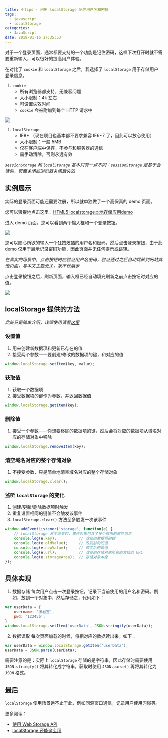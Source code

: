 ```yaml
---
title: 小tips - 利用 localStorage 记住用户名和密码
tags:
  - javascript
  - localStorage
categories:
  - JavaScript
date: 2018-01-16 17:35:53
---
```


对于一个登录页面，通常都要支持的一个功能是记住密码，这样下次打开时就不需要重新输入，可以很好的提高用户体验。

在对比了 `cookie` 和 `localStorage` 之后，我选择了 `localStorage` 用于存储用户登录信息。

1. `cookie`
    + 所有浏览器都支持，无兼容问题
    + 大小限制：4k 左右
    + 可设置失效时间
    + `cookie` 会被附加到每个 HTTP 请求中

![](http://p2btijoky.bkt.clouddn.com/18-1-16/99013211.jpg)

1. `localStorage`:
    + IE8+ （现在项目也基本都不要求兼容 IE6~7 了，因此可以放心使用）
    + 大小限制：一般 5MB
    + 仅在客户端中保存，不参与和服务器的通信
    + 需手动清除，否则永远有效

*`sessionStorage` 和 `localStorage` 基本只有一点不同：`sessionStorage` 是基于会话的，页面关闭或浏览器关闭后失效*

## 实例展示
实际的登录页面可能还需要注册，所以就单独做了一个高保真的 demo 页面。

您可以狠狠地点击这里：[HTML5 localstorage本地存储应用demo](http://demo.wencaizhang.com/pages/remember-pwd-by-localStorage.html)

进入 demo 页面，您可以看到两个输入框和一个登录按钮。

![](http://p2btijoky.bkt.clouddn.com/18-1-16/94959878.jpg)

您可以随心所欲的输入一个狂拽炫酷的用户名和密码，然后点击登录按钮，由于此 demo 仅用于展示记录密码功能，因此页面并无任何提示或跳转。

*在真实的场景中，点击按钮时应验证用户名密码，验证通过之后自动跳转到网站其他页面，与本文主题无关，故不做展示*

点击登录按钮之后，刷新页面，输入框已经自动填充刷新之前点击按钮时对应的值。

![](http://p2btijoky.bkt.clouddn.com/18-1-16/11381239.jpg)

## localStorage 提供的方法
*此处只是简单介绍，详细使用请看[这里](https://developer.mozilla.org/zh-CN/docs/Web/API/Web_Storage_API/Using_the_Web_Storage_API)*
### 设置值
1. 用来创建新数据项和更新已存在的值
1. 接受两个参数——要创建/修改的数据项的键，和对应的值
```js
window.localStorage.setItem(key, value);
```
### 获取值
1. 获取一个数据项
1. 接受数据项的键作为参数，并返回数据值
```js
window.localStorage.getItem(key);
```
### 删除值
1. 接受一个参数——你想要移除的数据项的键，然后会将对应的数据项从域名对应的存储对象中移除
```js
window.localStorage.removeItem(key);
```
### 清空域名对应的整个存储对象
1. 不接受参数，只是简单地清空域名对应的整个存储对象
```js
window.localStorage.clear();
```
### 监听 `localStorage` 的变化
1. 创建/更新/删除数据项时触发
1. 重复设置相同的键值不会触发该事件
1. `localStorage.clear()` 方法至多触发一次该事件
```js
window.addEventListener('storage', function(e) {
    // localStorage 发生改变时，事件对象包含了多个有用的属性信息
    console.log(e.key);          // 改变的数据项的键
    console.log(e.oldValue);     // 改变前的旧值
    console.log(e.newValue);     // 改变后的新值
    console.log(e.url);          // 改变的存储对象所在的文档的 URL
    console.log(e.storageArea);  // 存储对象本身
});
```

## 具体实现
1. 数据存储
每次用户点击一次登录按钮，记录下当前使用的用户名和密码。例如，放到一个对象中，然后存储之，代码如下：
```js
var userData = {
    username: '张君宝',
    pwd: '123456',
}
window.localStorage.setItem('userData', JSON.stringify(userData));
```

2. 数据读取
每次页面加载的时候，将相对应的数据读出来。如下：
```js
var userData = window.localStorage.getItem('userData');
userData = JSON.parse(userData);
```

需要注意的是：实际上 `localStorage` 存储的是字符串，因此存储时需要使用 `JSON.stringfy()` 将其转化成字符串，获取时使用 `JSON.parse()` 再将其转化为 `JSON` 格式。

## 最后
`localStorage` 使用场景远不止于此，例如同源窗口通信，记录用户使用习惯等。

更多阅读：
+ [使用 Web Storage API](https://developer.mozilla.org/zh-CN/docs/Web/API/Web_Storage_API/Using_the_Web_Storage_API)
+ [localStorage 还能这么用](https://iammapping.com/the-other-ways-to-use-localstorage/)
